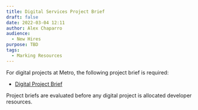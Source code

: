 ```yaml
---
title: Digital Services Project Brief
draft: false
date: 2022-03-04 12:11
author: Alex Chaparro
audience:
  - New Hires
purpose: TBD
tags:
  - Marking Resources
---
```


For digital projects at Metro, the following project brief is required:

- [Digital Project Brief](https://docs.google.com/document/d/1VeCsv2JO7rgdYQshNjy0Sf4fUcacXtzxkInfsU_SGbc/copy)

Project briefs are evaluated before any digital project is allocated developer resources.
